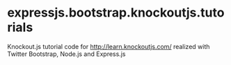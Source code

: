 expressjs.bootstrap.knockoutjs.tutorials
========================================

Knockout.js tutorial code for http://learn.knockoutjs.com/ realized with Twitter Bootstrap, Node.js and Express.js